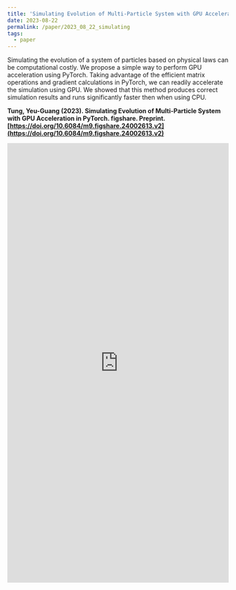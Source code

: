 ```yaml
---
title: 'Simulating Evolution of Multi-Particle System with GPU Acceleration in PyTorch'
date: 2023-08-22
permalink: /paper/2023_08_22_simulating
tags:
  - paper
---
```


Simulating the evolution of a system of particles based on physical laws can be computational costly. We propose a simple way to perform GPU acceleration using PyTorch. Taking advantage of the efficient matrix operations and gradient calculations in PyTorch, we can readily accelerate the simulation using GPU. We showed that this method produces correct simulation results and runs significantly faster then when using CPU.

**Tung, Yeu-Guang (2023). Simulating Evolution of Multi-Particle System with GPU Acceleration in PyTorch. figshare. Preprint. [https://doi.org/10.6084/m9.figshare.24002613.v2](https://doi.org/10.6084/m9.figshare.24002613.v2)**

<iframe src="https://widgets.figshare.com/articles/24002613/embed?show_title=1" width="100%" height="1000" allowfullscreen frameborder="0"></iframe>
